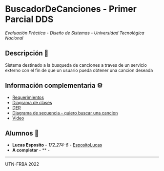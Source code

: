 # BuscadorDeCanciones - Primer Parcial DDS
_Evaluación Práctica - Diseño de Sistemas - Universidad Tecnológica Nacional_


## Descripción 📖
Sistema destinado a la busqueda de canciones a traves de un servicio externo con el fin de que un usuario pueda obtener una cancion deseada


## Información complementaria ⚙️
* [Requerimientos](https://docs.google.com/document/d/1Z1264n_oC8bT7KuSEYqqd3oLLd5EnGUMLkI03452Cn8/edit?pli=1#)
* [Diagrama de clases]()
* [DER]()
* [Diagrama de secuencia - quiero buscar una cancion]()
* [Video]()

## Alumnos 📌

* **Lucas Esposito**           - *172.274-6*   - [EspositoLucas](https://github.com/EspositoLucas)
* **A completar** - **   - []()




---
UTN-FRBA 2022

